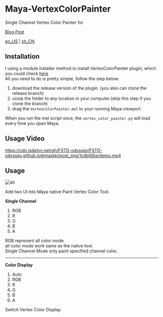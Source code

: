 
# Maya-VertexColorPainter

Single Channel Vertex Color Painter for

[Blog Post](https://blog.l0v0.com/posts/1cdbfd5e.html)

[en_US](./README.md) | [zh_CN](./README_zh.md)


## Installation 

I using a module installer method to install VertexColorPainter plugin, which you could check [here](https://github.com/robertjoosten/maya-module-installer)   
All you need to do is pretty simple, follow the step below.

1. download the release version of the plugin. (you also can clone the release branch)
2. unzip the folder to any location in your computer.(skip this step if you clone the branch)
3. drag the `VertexColorPainter.mel` to your running Maya viewport.

When you run the mel script once, the `vertex_color_painter.py` will load every time you open Maya.    

## Usage Video

https://cdn.jsdelivr.net/gh/FXTD-odyssey/FXTD-odyssey.github.io@master/post_img/1cdbfd5e/demo.mp4

## Usage

![alt](https://cdn.jsdelivr.net/gh/FXTD-odyssey/FXTD-odyssey.github.io@master/post_img/1cdbfd5e/dfb9ca62bbf7b8121c65dfb559630a1c.jpeg)

Add two UI into Maya native Paint Vertex Color Tool.

**Single Channel**
1. RGB
2. R
3. G
4. B
5. A

RGB represent all color mode  
all color mode work same as the native tool.  
Single Channel Mode only paint specified channel color.

---

**Color Display**
1. Auto
2. RGB
3. R
4. G
5. B
6. A

Switch Vertex Color Display.

